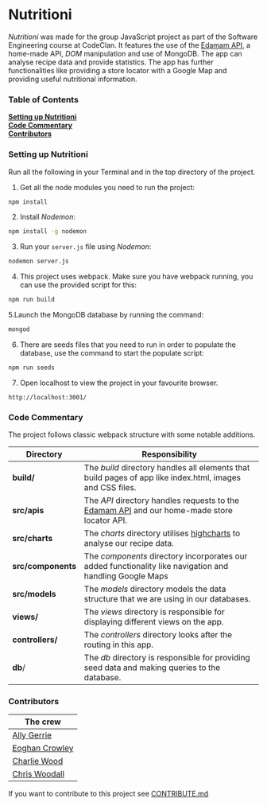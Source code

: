 # Nutritioni

*Nutritioni* was made for the group JavaScript project as part of the Software Engineering course at CodeClan. It features the use of the [Edamam API](https://developer.edamam.com/), a home-made API, *DOM* manipulation and use of MongoDB. The app can analyse recipe data and provide statistics. The app has further functionalities like providing a store locator with a Google Map and providing useful nutritional information.


### Table of Contents
**[Setting up Nutritioni](#setting-up-nutritioni)**<br>
**[Code Commentary](#code-commentary)**<br>
**[Contributors](#contributors)**<br>


### Setting up Nutritioni

Run all the following in your Terminal and in the top directory of the project.

1. Get all the node modules you need to run the project:
```bash
npm install
```

2. Install *Nodemon*:
```bash
npm install -g nodemon
```

3. Run your `server.js` file using *Nodemon*:
```bash
nodemon server.js
```

4. This project uses webpack. Make sure you have webpack running, you can use the provided script for this:
```bash
npm run build
```

5.Launch the MongoDB database by running the command:
```bash
mongod
```

6. There are seeds files that you need to run in order to populate the database, use the command to start the populate script:
```bash
npm run seeds
```

7. Open localhost to view the project in your favourite browser.
```
http://localhost:3001/
```

### Code Commentary

The project follows classic webpack structure with some notable additions.

| Directory           |  Responsibility               |
|-------------------- |------------------------------ |
|  **build/**         |   The *build* directory handles all elements that build pages of app like index.html, images and CSS files.            |
|  **src/apis**       |  The *API* directory handles requests to the [Edamam API](https://developer.edamam.com/) and our home-made store locator API.                                                  |
|  **src/charts**     |  The *charts* directory utilises  [highcharts](https://www.highcharts.com/demo/) to analyse our recipe data. |
|  **src/components** |  The *components* directory incorporates our added functionality like navigation and handling Google Maps|
|  **src/models**     |  The *models* directory models the data structure that we are using in our databases.                               |
|   **views/**        |  The *views* directory is responsible for displaying different views on the app.                                     |
|  **controllers/**   |  The *controllers* directory looks after the routing in this app.                                                  |
|  **db**/            |  The *db* directory is responsible for providing seed data and making queries to the database.                       |



### Contributors

| The crew  |
|-------------------------------------------------------|
|  [Ally Gerrie](https://github.com/AllySco)            |
|  [Eoghan Crowley](https://github.com/eoghanscrowley) |
|  [Charlie Wood](https://github.com/charliemowood)     |
|  [Chris Woodall](https://github.com/ChrisPy-RuBy)    |


If you want to contribute to this project see [CONTRIBUTE.md](https://github.com/eoghanscrowley/Nutritioni/blob/master/CONTRIBUTE.md)
